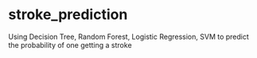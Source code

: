 # stroke_prediction
Using Decision Tree, Random Forest, Logistic Regression, SVM to predict the probability of one getting a stroke

